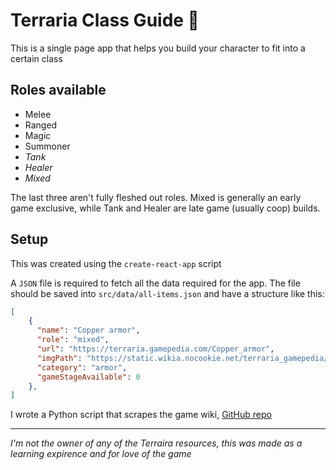 # Terraria Class Guide :rabbit2:

This is a single page app that helps you build your character to fit into a certain class

## Roles available

- Melee
- Ranged
- Magic
- Summoner
- _Tank_
- _Healer_
- _Mixed_

The last three aren't fully fleshed out roles.
Mixed is generally an early game exclusive, while Tank and Healer are late game (usually coop) builds.

## Setup

This was created using the `create-react-app` script

A `JSON` file is required to fetch all the data required for the app. The file should be saved into `src/data/all-items.json` and have a structure like this:

```JSON
[
    {
      "name": "Copper armor",
      "role": "mixed",
      "url": "https://terraria.gamepedia.com/Copper_armor",
      "imgPath": "https://static.wikia.nocookie.net/terraria_gamepedia/images/9/9d/Copper_armor.png",
      "category": "armor",
      "gameStageAvailable": 0
    },
]
```

I wrote a Python script that scrapes the game wiki, [GitHub repo](https://github.com/mbgeorge48/terraria_game_wiki_scraper)

---

_I'm not the owner of any of the Terraira resources, this was made as a learning expirence and for love of the game_
